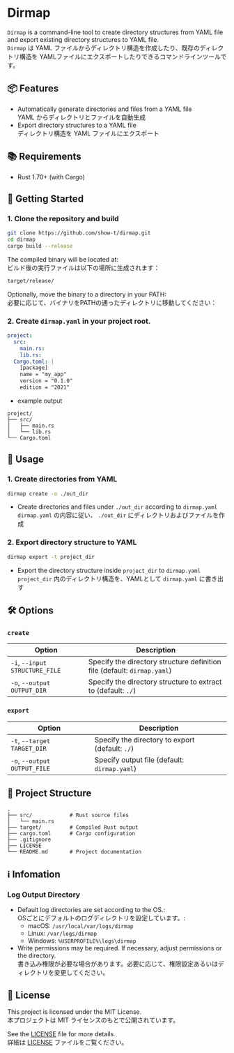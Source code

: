 # Dirmap

`Dirmap` is a command-line tool to create directory structures from YAML file and export existing directory structures to YAML file.   
`Dirmap` は YAML ファイルからディレクトリ構造を作成したり、既存のディレクトリ構造を YAMLファイルにエクスポートしたりできるコマンドラインツールです。

## 📦 Features

- Automatically generate directories and files from a YAML file  
  YAML からディレクトリとファイルを自動生成  
- Export directory structures to a YAML file  
  ディレクトリ構造を YAML ファイルにエクスポート

## 📚 Requirements

- Rust 1.70+ (with Cargo)

## 🚀 Getting Started

### 1. Clone the repository and build

```bash
git clone https://github.com/show-t/dirmap.git
cd dirmap
cargo build --release
```

The compiled binary will be located at:  
ビルド後の実行ファイルは以下の場所に生成されます：

```bash
target/release/
```

Optionally, move the binary to a directory in your PATH:  
必要に応じて、バイナリをPATHの通ったディレクトリに移動してください：

### 2. Create `dirmap.yaml` in your project root.

```yaml
project:
  src:
    main.rs:
    lib.rs:
  Cargo.toml: |
    [package]
    name = "my_app"
    version = "0.1.0"
    edition = "2021"
```

- example output

```
project/
├── src/
│   ├── main.rs
│   └── lib.rs
└── Cargo.toml
```

## 📖 Usage

### 1. Create directories from YAML

```bash
dirmap create -o ./out_dir
```

- Create directories and files under `./out_dir` according to `dirmap.yaml`  
  `dirmap.yaml` の内容に従い、 `./out_dir` にディレクトリおよびファイルを作成

### 2. Export directory structure to YAML

```bash
dirmap export -t project_dir
```

- Export the directory structure inside `project_dir` to `dirmap.yaml`  
  `project_dir` 内のディレクトリ構造を、YAMLとして `dirmap.yaml` に書き出す

## 🛠️ Options

### `create`

| Option                         | Description                                                                 |
|--------------------------------|-----------------------------------------------------------------------------|
| `-i`, `--input STRUCTURE_FILE` | Specify the directory structure definition file (default: `dirmap.yaml`) |
| `-o`, `--output OUTPUT_DIR`    | Specify the directory structure to extract to (default: `./`)               |

### `export`

| Option                        | Description                                           |
|-------------------------------|-------------------------------------------------------|
| `-t`, `--target TARGET_DIR`   | Specify the directory to export (default: `./`)       |
| `-o`, `--output OUTPUT_FILE`  | Specify output file (default: `dirmap.yaml`)       |

## 📁 Project Structure

```
.
├── src/            # Rust source files
│   └── main.rs
├── target/         # Compiled Rust output
├── cargo.toml      # Cargo configuration
├── .gitignore   
├── LICENSE   
└── README.md       # Project documentation
```

## ℹ️ Infomation

### Log Output Directory

- Default log directories are set according to the OS.:  
  OSごとにデフォルトのログディレクトリを設定しています。:
  - macOS: `/usr/local/var/logs/dirmap`
  - Linux: `/var/logs/dirmap`
  - Windows: `%USERPROFILE%\logs\dirmap`
- Write permissions may be required. If necessary, adjust permissions or the directory.  
  書き込み権限が必要な場合があります。必要に応じて、権限設定あるいはディレクトリを変更してください。

## 📄 License

This project is licensed under the MIT License.  
本プロジェクトは MIT ライセンスのもとで公開されています。  

See the [LICENSE](./LICENSE) file for more details.  
詳細は [LICENSE](./LICENSE) ファイルをご覧ください。
